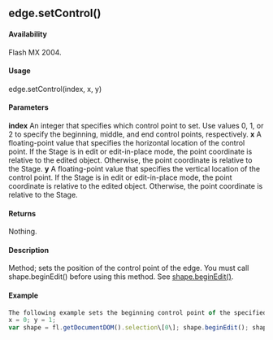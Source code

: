 ## edge.setControl()

#### Availability

Flash MX 2004.

#### Usage

edge.setControl(index, x, y)

#### Parameters

**index** An integer that specifies which control point to set. Use values 0, 1, or 2 to specify the beginning, middle, and end control points, respectively.
**x** A floating-point value that specifies the horizontal location of the control point. If the Stage is in edit or edit-in-place mode, the point coordinate is relative to the edited object. Otherwise, the point coordinate is relative to the Stage.
**y** A floating-point value that specifies the vertical location of the control point. If the Stage is in edit or edit-in-place mode, the point coordinate is relative to the edited object. Otherwise, the point coordinate is relative to the Stage.

#### Returns

Nothing.

#### Description

Method; sets the position of the control point of the edge. You must call shape.beginEdit() before using this method. See [shape.beginEdit()](#!AdobeDocs/developers-animatesdk-docs/master/Shape_object/shape.md).

#### Example

```javascript
The following example sets the beginning control point of the specified edge to the (0, 1) coordinates:
x = 0; y = 1;
var shape = fl.getDocumentDOM().selection\[0\]; shape.beginEdit(); shape.edges\[0\].setControl(0, x, y); shape.endEdit();

```